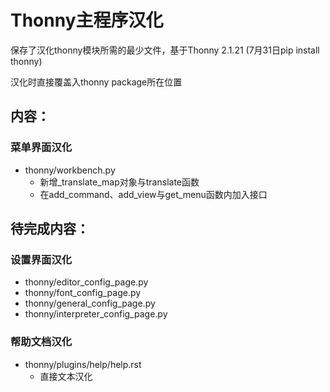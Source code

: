 # Thonny主程序汉化

保存了汉化thonny模块所需的最少文件，基于Thonny 2.1.21 (7月31日pip install thonny)

汉化时直接覆盖入thonny package所在位置

## 内容：

### 菜单界面汉化

* thonny/workbench.py
    * 新增_translate_map对象与translate函数
    * 在add_command、add_view与get_menu函数内加入接口

## 待完成内容：

### 设置界面汉化

* thonny/editor\_config_page.py
* thonny/font\_config_page.py
* thonny/general\_config_page.py
* thonny/interpreter\_config_page.py

### 帮助文档汉化

* thonny/plugins/help/help.rst
    * 直接文本汉化